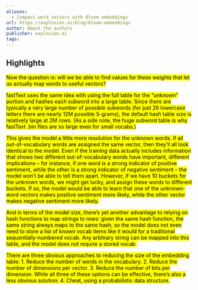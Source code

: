 ```yaml
---
aliases:
  - Compact word vectors with Bloom embeddings
url: https://explosion.ai/blog/bloom-embeddings
author: About the authors
publisher: explosion.ai
tags:
---
```


## Highlights
<mark>Now the question is: will we be able to find values for these weights that let us actually map words to useful vectors?</mark>

<mark>fastText uses the same idea with using the full table for the “unknown” portion and hashes each subword into a large table. Since there are typically a very large number of possible subwords (for just 26 lowercase letters there are nearly 12M possible 5-grams), the default hash table size is relatively large at 2M rows. (As a side note, the huge subword table is why fastText .bin files are so large even for small vocabs.)</mark>

<mark>This gives the model a little more resolution for the unknown words. If all out-of-vocabulary words are assigned the same vector, then they’ll all look identical to the model. Even if the training data actually includes information that shows two different out-of-vocabulary words have important, different implications – for instance, if one word is a strong indicator of positive sentiment, while the other is a strong indicator of negative sentiment – the model won’t be able to tell them apart. However, if we have 10 buckets for the unknown words, we might get lucky, and assign these words to different buckets. If so, the model would be able to learn that one of the unknown-word vectors makes positive sentiment more likely, while the other vector makes negative sentiment more likely.</mark>

<mark>And in terms of the model size, there’s yet another advantage to relying on hash functions to map strings to rows: given the same hash function, the same string always maps to the same hash, so the model does not even need to store a list of known vocab items like it would for a traditional sequentially-numbered vocab. Any arbitrary string can be mapped into this table, and the model does not require a stored vocab.</mark>

<mark>There are three obvious approaches to reducing the size of the embedding table: 1. Reduce the number of words in the vocabulary. 2. Reduce the number of dimensions per vector. 3. Reduce the number of bits per dimension. While all three of these options can be effective, there’s also a less obvious solution: 4. Cheat, using a probabilistic data structure.</mark>

